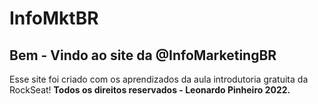# InfoMktBR

<h2>Bem - Vindo ao site da @InfoMarketingBR</h2>
<p>Esse site foi criado com os aprendizados da aula introdutoria gratuita da RockSeat! <strong>Todos os direitos reservados - Leonardo Pinheiro 2022.</strong></p>
